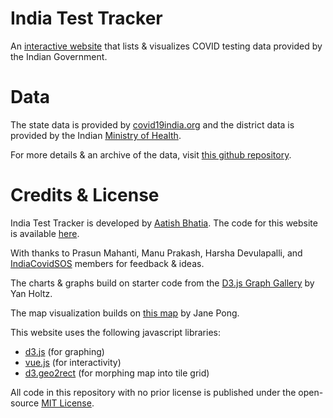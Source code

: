 # India Test Tracker
An [interactive website](https://aatishb.com/indiatesttracker/) that lists & visualizes COVID testing data provided by the Indian Government.

# Data
The state data is provided by [covid19india.org](https://api.covid19india.org/) and the district data is provided by the Indian [Ministry of Health](https://www.mohfw.gov.in/).

For more details & an archive of the data, visit [this github repository](https://github.com/aatishb/indiatestpositivitydata).

# Credits & License
India Test Tracker is developed by [Aatish Bhatia](https://aatishb.com/). The code for this website is available [here](https://github.com/aatishb/indiatesttracker).

With thanks to Prasun Mahanti, Manu Prakash, Harsha Devulapalli, and [IndiaCovidSOS](https://www.indiacovidsos.org/) members for feedback & ideas.

The charts & graphs build on starter code from the [D3.js Graph Gallery](https://www.d3-graph-gallery.com/index.html) by Yan Holtz.

The map visualization builds on [this map](https://bl.ocks.org/officeofjane/d33d6ef783993b60b15a3fe0f8da1481) by Jane Pong.

This website uses the following javascript libraries:

- [d3.js](https://d3js.org/) (for graphing)
- [vue.js](https://vuejs.org/) (for interactivity)
- [d3.geo2rect](https://github.com/sebastian-meier/d3.geo2rect) (for morphing map into tile grid)

All code in this repository with no prior license is published under the open-source [MIT License](https://github.com/aatishb/indiatesttracker/blob/main/LICENSE).
